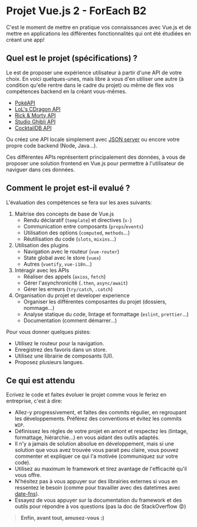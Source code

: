 # Projet Vue.js 2 - ForEach B2

C'est le moment de mettre en pratique vos connaissances avec Vue.js et de mettre en applications les différentes fonctionnalités qui ont été étudiées en créant une app!

## Quel est le projet (spécifications) ? 

Le est de proposer une expérience utilisateur à partir d'une API de votre choix. En voici quelques-unes, mais libre à vous d'en utiliser une autre (à condition qu'elle rentre dans le cadre du projet) ou même de flex vos compétences backend en la créant vous-mêmes.

- [PokéAPI](https://pokeapi.co/)
- [LoL's CDragon API](https://www.communitydragon.org/documentation)
- [Rick & Morty API](https://rickandmortyapi.com/documentation)
- [Studio Ghibli API](https://ghibliapi.herokuapp.com/)
- [CocktailDB API](https://www.thecocktaildb.com/api.php)

Ou créez une API locale simplement avec [JSON server](https://github.com/typicode/json-server) ou encore votre propre code backend (Node, Java...).

Ces différentes APIs représentent principalement des données, à vous de proposer une solution frontend en Vue.js pour permettre à l'utilisateur de naviguer dans ces données.

## Comment le projet est-il evalué ?

L'évaluation des compétences se fera sur les axes suivants:

1. Maitrise des concepts de base de Vue.js
    - Rendu déclaratif (`template`) et directives (`v-`)
    - Communication entre composants (`props`/`events`)
    - Utilisation des options (`computed`, `methods`...)
    - Réutilisation du code (`slots`, `mixins`...)
2. Utilisation des plugins
    - Navigation avec le routeur (`vue-router`)
    - State global avec le store (`vuex`)
    - Autres (`vuetify`, `vue-i18n`...)
3. Intéragir avec les APIs
    - Réaliser des appels (`axios`, `fetch`)
    - Gérer l'asynchronicité (`.then`, `async/await`)
    - Gérer les erreurs (`try/catch`, `.catch`)
4. Organisation du projet et developer experience
    - Organiser les différentes composantes du projet (dossiers, nommage...)
    - Analyse statique du code, lintage et formattage (`eslint`, `prettier`...)
    - Documentation (comment démarrer...)

Pour vous donner quelques pistes:

- Utilisez le routeur pour la navigation.
- Enregistrez des favoris dans un store.
- Utilisez une librairie de composants (UI).
- Proposez plusieurs langues.

## Ce qui est attendu

Ecrivez le code et faites évoluer le projet comme vous le feriez en entreprise, c'est à dire:

- Allez-y progressivement, et faites des commits régulier, en regroupant les développements. Préférez des conventions et évitez les commits `WIP`.
- Définissez les règles de votre projet en amont et respectez les (lintage, formattage, hiérarchie...) en vous aidant des outils adaptés.
- Il n'y a jamais de solution absolue en développement, mais si une solution que vous avez trouvée vous parait peu claire, vous pouvez commenter et expliquer ce qui l'a motivée (communiquez sur votre code).
- Utilisez au maximum le framework et tirez avantage de l'efficacité qu'il vous offre.
- N'hésitez pas à vous appuyer sur des librairies externes si vous en ressentez le besoin (comme pour travailler avec des datetimes avec [date-fns](https://date-fns.org/)).
- Essayez de vous appuyer sur la documentation du framework et des outils pour répondre à vos questions (pas la doc de StackOverflow 😡)

> **Enfin, avant tout, amusez-vous :)**